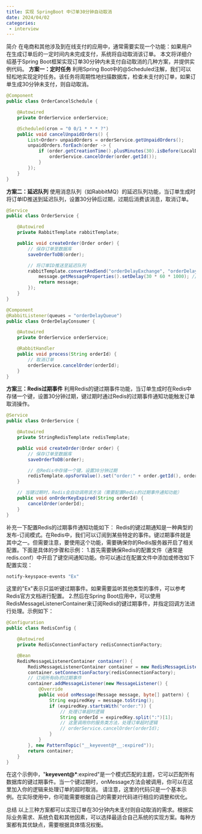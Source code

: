 ```yaml
---
title: 实现 SpringBoot 中订单30分钟自动取消
date: 2024/04/02
categories:
 - interview
---
```


简介
在电商和其他涉及到在线支付的应用中，通常需要实现一个功能：如果用户在生成订单后的一定时间内未完成支付，系统将自动取消该订单。
本文将详细介绍基于Spring Boot框架实现订单30分钟内未支付自动取消的几种方案，并提供实例代码。
**方案一：定时任务**
利用Spring Boot中的@Scheduled注解，我们可以轻松地实现定时任务。该任务将周期性地扫描数据库，检查未支付的订单，如果订单生成30分钟未支付，则自动取消。
```java
@Component
public class OrderCancelSchedule {

    @Autowired
    private OrderService orderService;

    @Scheduled(cron = "0 0/1 * * * ?")
    public void cancelUnpaidOrders() {
        List<Order> unpaidOrders = orderService.getUnpaidOrders();
        unpaidOrders.forEach(order -> {
            if (order.getCreationTime().plusMinutes(30).isBefore(LocalDateTime.now())) {
                orderService.cancelOrder(order.getId());
            }
        });
    }
}
```
**方案二：延迟队列**
使用消息队列（如RabbitMQ）的延迟队列功能，当订单生成时将订单ID推送到延迟队列，设置30分钟后过期，过期后消费该消息，取消订单。
```java
@Service
public class OrderService {

    @Autowired
    private RabbitTemplate rabbitTemplate;

    public void createOrder(Order order) {
        // 保存订单至数据库
        saveOrderToDB(order);

        // 将订单ID推送至延迟队列
        rabbitTemplate.convertAndSend("orderDelayExchange", "orderDelayKey", order.getId(), message -> {
            message.getMessageProperties().setDelay(30 * 60 * 1000); // 设置延迟时间
            return message;
        });
    }
}

@Component
@RabbitListener(queues = "orderDelayQueue")
public class OrderDelayConsumer {

    @Autowired
    private OrderService orderService;

    @RabbitHandler
    public void process(String orderId) {
        // 取消订单
        orderService.cancelOrder(orderId);
    }
}
```
**方案三：Redis过期事件**
利用Redis的键过期事件功能，当订单生成时在Redis中存储一个键，设置30分钟过期，键过期时通过Redis的过期事件通知功能触发订单取消操作。
```java
@Service
public class OrderService {

    @Autowired
    private StringRedisTemplate redisTemplate;

    public void createOrder(Order order) {
        // 保存订单至数据库
        saveOrderToDB(order);

        // 在Redis中存储一个键，设置30分钟过期
        redisTemplate.opsForValue().set("order:" + order.getId(), order.getId(), 30, TimeUnit.MINUTES);
    }

    // 当键过期时，Redis会自动调用该方法（需要配置Redis的过期事件通知功能）
    public void onOrderKeyExpired(String orderId) {
        cancelOrder(orderId);
    }
}
```
补充一下配置Redis的过期事件通知功能如下：
Redis的键过期通知是一种典型的发布-订阅模式。在Redis中，我们可以订阅到某些特定的事件。键过期事件就是其中之一。但需要注意，要使用这个功能，需要确保你的Redis服务器开启了相关配置。下面是具体的步骤和示例：
1.首先需要确保Redis的配置文件（通常是redis.conf）中开启了键空间通知功能。你可以通过在配置文件中添加或修改如下配置实现：
```bash
notify-keyspace-events "Ex"
```
这里的"Ex"表示只监听键过期事件。如果需要监听其他类型的事件，可以参考Redis官方文档进行配置。
2.然后在Spring Boot应用中，可以使用RedisMessageListenerContainer来订阅Redis的键过期事件，并指定回调方法进行处理。示例如下：
```java
@Configuration
public class RedisConfig {

    @Autowired
    private RedisConnectionFactory redisConnectionFactory;

    @Bean
    RedisMessageListenerContainer container() {
        RedisMessageListenerContainer container = new RedisMessageListenerContainer();
        container.setConnectionFactory(redisConnectionFactory);
        // 订阅所有db的过期事件
        container.addMessageListener(new MessageListener() {
            @Override
            public void onMessage(Message message, byte[] pattern) {
                String expiredKey = message.toString();
                if (expiredKey.startsWith("order:")) {
                    // 处理订单超时逻辑
                    String orderId = expiredKey.split(":")[1];
                    // 这里调用你的服务类方法，处理订单超时逻辑
                    // orderService.cancelOrder(orderId);
                }
            }
        }, new PatternTopic("__keyevent@*__:expired"));
        return container;
    }
}
```
在这个示例中，"__keyevent@*__:expired"是一个模式匹配的主题，它可以匹配所有数据库的键过期事件。当一个键过期时，onMessage方法会被调用，你可以在这里加入你的逻辑来处理订单的超时取消。
请注意，这里的代码只是一个基本示例。在实际使用中，你可能需要根据自己的需要对代码进行相应的调整和优化。

总结
以上三种方案都可以实现订单在30分钟内未支付则自动取消的需求。根据实际业务需求、系统负载和其他因素，可以选择最适合自己系统的实现方案。每种方案都有其优缺点，需要根据具体情况权衡。
